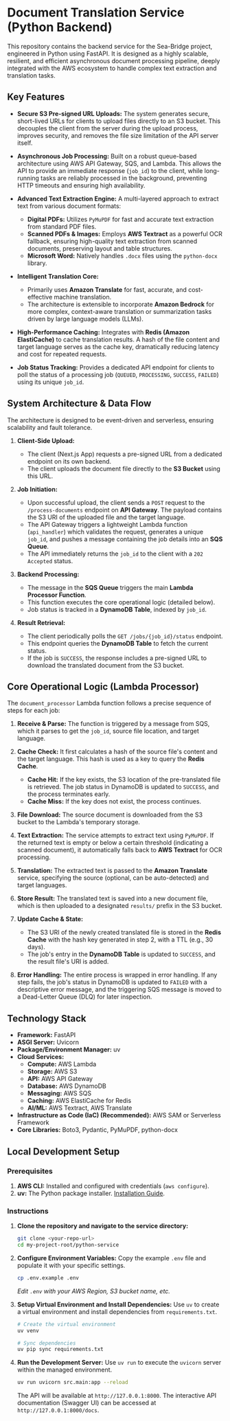 # Document Translation Service (Python Backend)

This repository contains the backend service for the Sea-Bridge project, engineered in Python using FastAPI. It is designed as a highly scalable, resilient, and efficient asynchronous document processing pipeline, deeply integrated with the AWS ecosystem to handle complex text extraction and translation tasks.

## Key Features

-   **Secure S3 Pre-signed URL Uploads:** The system generates secure, short-lived URLs for clients to upload files directly to an S3 bucket. This decouples the client from the server during the upload process, improves security, and removes the file size limitation of the API server itself.

-   **Asynchronous Job Processing:** Built on a robust queue-based architecture using AWS API Gateway, SQS, and Lambda. This allows the API to provide an immediate response (`job_id`) to the client, while long-running tasks are reliably processed in the background, preventing HTTP timeouts and ensuring high availability.

-   **Advanced Text Extraction Engine:** A multi-layered approach to extract text from various document formats:
    -   **Digital PDFs:** Utilizes `PyMuPDF` for fast and accurate text extraction from standard PDF files.
    -   **Scanned PDFs & Images:** Employs **AWS Textract** as a powerful OCR fallback, ensuring high-quality text extraction from scanned documents, preserving layout and table structures.
    -   **Microsoft Word:** Natively handles `.docx` files using the `python-docx` library.

-   **Intelligent Translation Core:**
    -   Primarily uses **Amazon Translate** for fast, accurate, and cost-effective machine translation.
    -   The architecture is extensible to incorporate **Amazon Bedrock** for more complex, context-aware translation or summarization tasks driven by large language models (LLMs).

-   **High-Performance Caching:** Integrates with **Redis (Amazon ElastiCache)** to cache translation results. A hash of the file content and target language serves as the cache key, dramatically reducing latency and cost for repeated requests.

-   **Job Status Tracking:** Provides a dedicated API endpoint for clients to poll the status of a processing job (`QUEUED`, `PROCESSING`, `SUCCESS`, `FAILED`) using its unique `job_id`.

## System Architecture & Data Flow

The architecture is designed to be event-driven and serverless, ensuring scalability and fault tolerance.

1.  **Client-Side Upload:**
    -   The client (Next.js App) requests a pre-signed URL from a dedicated endpoint on its own backend.
    -   The client uploads the document file directly to the **S3 Bucket** using this URL.

2.  **Job Initiation:**
    -   Upon successful upload, the client sends a `POST` request to the `/process-documents` endpoint on **API Gateway**. The payload contains the S3 URI of the uploaded file and the target language.
    -   The API Gateway triggers a lightweight Lambda function (`api_handler`) which validates the request, generates a unique `job_id`, and pushes a message containing the job details into an **SQS Queue**.
    -   The API immediately returns the `job_id` to the client with a `202 Accepted` status.

3.  **Backend Processing:**
    -   The message in the **SQS Queue** triggers the main **Lambda Processor Function**.
    -   This function executes the core operational logic (detailed below).
    -   Job status is tracked in a **DynamoDB Table**, indexed by `job_id`.

4.  **Result Retrieval:**
    -   The client periodically polls the `GET /jobs/{job_id}/status` endpoint.
    -   This endpoint queries the **DynamoDB Table** to fetch the current status.
    -   If the job is `SUCCESS`, the response includes a pre-signed URL to download the translated document from the S3 bucket.

## Core Operational Logic (Lambda Processor)

The `document_processor` Lambda function follows a precise sequence of steps for each job:

1.  **Receive & Parse:** The function is triggered by a message from SQS, which it parses to get the `job_id`, source file location, and target language.

2.  **Cache Check:** It first calculates a hash of the source file's content and the target language. This hash is used as a key to query the **Redis Cache**.
    -   **Cache Hit:** If the key exists, the S3 location of the pre-translated file is retrieved. The job status in DynamoDB is updated to `SUCCESS`, and the process terminates early.
    -   **Cache Miss:** If the key does not exist, the process continues.

3.  **File Download:** The source document is downloaded from the S3 bucket to the Lambda's temporary storage.

4.  **Text Extraction:** The service attempts to extract text using `PyMuPDF`. If the returned text is empty or below a certain threshold (indicating a scanned document), it automatically falls back to **AWS Textract** for OCR processing.

5.  **Translation:** The extracted text is passed to the **Amazon Translate** service, specifying the source (optional, can be auto-detected) and target languages.

6.  **Store Result:** The translated text is saved into a new document file, which is then uploaded to a designated `results/` prefix in the S3 bucket.

7.  **Update Cache & State:**
    -   The S3 URI of the newly created translated file is stored in the **Redis Cache** with the hash key generated in step 2, with a TTL (e.g., 30 days).
    -   The job's entry in the **DynamoDB Table** is updated to `SUCCESS`, and the result file's URI is added.

8.  **Error Handling:** The entire process is wrapped in error handling. If any step fails, the job's status in DynamoDB is updated to `FAILED` with a descriptive error message, and the triggering SQS message is moved to a Dead-Letter Queue (DLQ) for later inspection.

## Technology Stack

-   **Framework:** FastAPI
-   **ASGI Server:** Uvicorn
-   **Package/Environment Manager:** uv
-   **Cloud Services:**
    -   **Compute:** AWS Lambda
    -   **Storage:** AWS S3
    -   **API:** AWS API Gateway
    -   **Database:** AWS DynamoDB
    -   **Messaging:** AWS SQS
    -   **Caching:** AWS ElastiCache for Redis
    -   **AI/ML:** AWS Textract, AWS Translate
-   **Infrastructure as Code (IaC) (Recommended):** AWS SAM or Serverless Framework
-   **Core Libraries:** Boto3, Pydantic, PyMuPDF, python-docx

## Local Development Setup

### Prerequisites

1.  **AWS CLI:** Installed and configured with credentials (`aws configure`).
2.  **uv:** The Python package installer. [Installation Guide](https://github.com/astral-sh/uv).

### Instructions

1.  **Clone the repository and navigate to the service directory:**
    ```bash
    git clone <your-repo-url>
    cd my-project-root/python-service
    ```

2.  **Configure Environment Variables:**
    Copy the example `.env` file and populate it with your specific settings.
    ```bash
    cp .env.example .env
    ```
    *Edit `.env` with your AWS Region, S3 bucket name, etc.*

3.  **Setup Virtual Environment and Install Dependencies:**
    Use `uv` to create a virtual environment and install dependencies from `requirements.txt`.
    ```bash
    # Create the virtual environment
    uv venv

    # Sync dependencies
    uv pip sync requirements.txt
    ```

4.  **Run the Development Server:**
    Use `uv run` to execute the `uvicorn` server within the managed environment.
    ```bash
    uv run uvicorn src.main:app --reload
    ```
    The API will be available at `http://127.0.0.1:8000`. The interactive API documentation (Swagger UI) can be accessed at `http://127.0.0.1:8000/docs`.